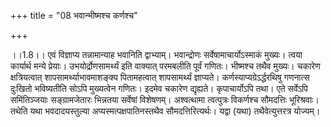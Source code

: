 +++
title = "08 भवान्भीष्मश्च कर्णश्च"

+++
  
  
।।1.8।। एवं विज्ञाप्य तन्नामान्याह भवानिति द्वाभ्याम्। भवान्द्रोणः
सर्वेषामाचार्योऽस्माकं मुख्यः। त्वया कार्यार्थ मन्ये
प्रेयाः। उभयोर्द्रोणसामर्थ्यं इति वाक्यात् परमबलीति पूर्वं गणितः।
भीष्मश्च तथैव मुख्यः। चकारेण क्षत्रियत्वात् शापसामर्थ्याभावमाशङ्क्य
पितामहत्वात् शापसामर्थ्यं ज्ञाप्यते। कर्णस्याप्यग्रेऽर्द्धरथिषु गणनात्स
दुःखितो भविष्यतीति सोऽपि मुख्यत्वेन गणितः। इदमेव चकारेण द्यृह्यते।
कृपाचार्योऽपि तथा। एते सर्वेऽपि समिंतिञ्जयाः सङ्ग्रामजेतारः भिन्नतया
सर्वेषां विशेषणम्। अश्वत्थामा त्वत्पुत्रः विकर्णश्च सौमदत्तिः
भूरिश्रवाः। तथेति यथा भवदादयस्तुल्या अप्यस्मत्पक्षपातिनस्तथैव
सौमदत्तिरित्यर्थः। यद्वा (यथा) तथैवेत्युत्तरत्र
योज्यम्।  
  
  
  
